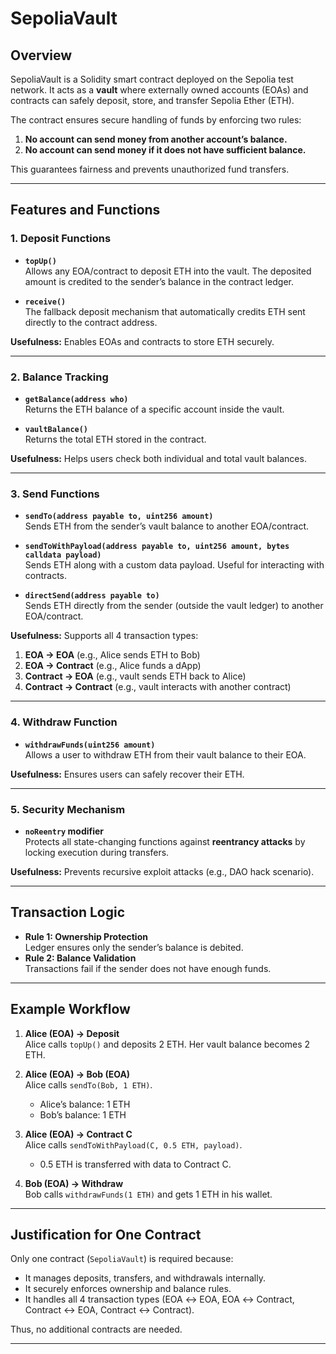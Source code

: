 # SepoliaVault

## Overview
SepoliaVault is a Solidity smart contract deployed on the Sepolia test network. It acts as a **vault** where externally owned accounts (EOAs) and contracts can safely deposit, store, and transfer Sepolia Ether (ETH).  

The contract ensures secure handling of funds by enforcing two rules:
1. **No account can send money from another account’s balance.**
2. **No account can send money if it does not have sufficient balance.**

This guarantees fairness and prevents unauthorized fund transfers.

---

## Features and Functions

### 1. Deposit Functions
- **`topUp()`**  
  Allows any EOA/contract to deposit ETH into the vault. The deposited amount is credited to the sender’s balance in the contract ledger.  

- **`receive()`**  
  The fallback deposit mechanism that automatically credits ETH sent directly to the contract address.  

**Usefulness:** Enables EOAs and contracts to store ETH securely.

---

### 2. Balance Tracking
- **`getBalance(address who)`**  
  Returns the ETH balance of a specific account inside the vault.  

- **`vaultBalance()`**  
  Returns the total ETH stored in the contract.  

**Usefulness:** Helps users check both individual and total vault balances.

---

### 3. Send Functions
- **`sendTo(address payable to, uint256 amount)`**  
  Sends ETH from the sender’s vault balance to another EOA/contract.  

- **`sendToWithPayload(address payable to, uint256 amount, bytes calldata payload)`**  
  Sends ETH along with a custom data payload. Useful for interacting with contracts.  

- **`directSend(address payable to)`**  
  Sends ETH directly from the sender (outside the vault ledger) to another EOA/contract.  

**Usefulness:** Supports all 4 transaction types:
1. **EOA → EOA** (e.g., Alice sends ETH to Bob)  
2. **EOA → Contract** (e.g., Alice funds a dApp)  
3. **Contract → EOA** (e.g., vault sends ETH back to Alice)  
4. **Contract → Contract** (e.g., vault interacts with another contract)  

---

### 4. Withdraw Function
- **`withdrawFunds(uint256 amount)`**  
  Allows a user to withdraw ETH from their vault balance to their EOA.  

**Usefulness:** Ensures users can safely recover their ETH.

---

### 5. Security Mechanism
- **`noReentry` modifier**  
  Protects all state-changing functions against **reentrancy attacks** by locking execution during transfers.  

**Usefulness:** Prevents recursive exploit attacks (e.g., DAO hack scenario).  

---

## Transaction Logic
- **Rule 1: Ownership Protection**  
  Ledger ensures only the sender’s balance is debited.  
- **Rule 2: Balance Validation**  
  Transactions fail if the sender does not have enough funds.  

---

## Example Workflow
1. **Alice (EOA) → Deposit**  
   Alice calls `topUp()` and deposits 2 ETH. Her vault balance becomes 2 ETH.  

2. **Alice (EOA) → Bob (EOA)**  
   Alice calls `sendTo(Bob, 1 ETH)`.  
   - Alice’s balance: 1 ETH  
   - Bob’s balance: 1 ETH  

3. **Alice (EOA) → Contract C**  
   Alice calls `sendToWithPayload(C, 0.5 ETH, payload)`.  
   - 0.5 ETH is transferred with data to Contract C.  

4. **Bob (EOA) → Withdraw**  
   Bob calls `withdrawFunds(1 ETH)` and gets 1 ETH in his wallet.  

---


## Justification for One Contract
Only one contract (`SepoliaVault`) is required because:
- It manages deposits, transfers, and withdrawals internally.  
- It securely enforces ownership and balance rules.  
- It handles all 4 transaction types (EOA ↔ EOA, EOA ↔ Contract, Contract ↔ EOA, Contract ↔ Contract).  

Thus, no additional contracts are needed.  

---

